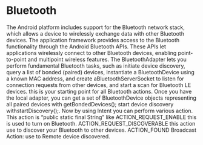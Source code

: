Bluetooth
=========

The Android platform includes support for the Bluetooth network stack, which allows a device to wirelessly exchange data with other Bluetooth devices. The application framework provides access to the Bluetooth functionality through the Android Bluetooth APIs. These APIs let applications wirelessly connect to other Bluetooth devices, enabling point-to-point and multipoint wireless features. 
The BluetoothAdapter lets you perform fundamental Bluetooth tasks, such as initiate device discovery, query a list of bonded (paired) devices, instantiate a BluetoothDevice using a known MAC address, and create aBluetoothServerSocket to listen for connection requests from other devices, and start a scan for Bluetooth LE devices. this is your starting point for all Bluetooth actions.
 Once you have the local adapter, you can get a set of BluetoothDevice objects representing all paired devices with getBondedDevices(); start device discovery withstartDiscovery();. 
Now by using Intent you can perform various action. This action is “public static final String” like ACTION_REQUEST_ENABLE this is used to turn on Bluetooth. ACTION_REQUEST_DISCOVERABLE this action use to discover your Bluetooth to other devices. ACTION_FOUND Broadcast Action: use to Remote device discovered.

